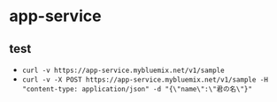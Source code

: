 # app-service


## test
- `curl -v https://app-service.mybluemix.net/v1/sample`
- `curl -v -X POST https://app-service.mybluemix.net/v1/sample -H "content-type: application/json" -d "{\"name\":\"君の名\"}"`
